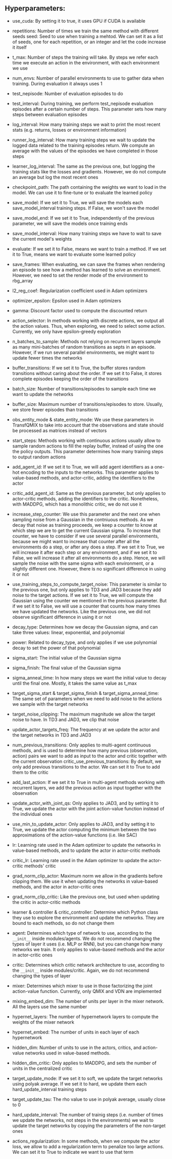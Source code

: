 ## Hyperparameters:

* use_cuda: By setting it to true, it uses GPU if CUDA is available

* repetitions: Number of times we train the same method with different seeds
  seed: Seed to use when training a mehtod. We can set it as a list of seeds, one for each repetition, or an integer and let the code increase it itself

* t_max: Number of steps the training will take. By steps we refer each time we execute an action in the environment, with each environment we use
  
* num_envs: Number of parallel environments to use to gather data when training. During evaluation it always uses 1 

* test_nepisode: Number of evaluation episodes to do
  
* test_interval: During training, we perform test_nepisode evaluation episodes after a certain number of steps. This parameter sets how many steps between evaluation episodes

* log_interval: How many training steps we wait to print the most recent stats (e.g. returns, losses or environment information)
  
* runner_log_interval: How many training steps we wait to update the logged data related to the training episodes return. We compute an average with the values of the episodes we have completed in those steps
  
* learner_log_interval: The same as the previous one, but logging the training stats like the losses and gradients. 
                        However, we do not compute an average but log the most recent ones

* checkpoint_path: The path containing the weights we want to load in the model. We can use it to fine-tune or to evaluate the learned policy
  
* save_model: If we set it to True, we will save the models each save_model_interval training steps. If False, we won't save the model
  
* save_model_end: If we set it to True, independently of the previous parameter, we will save the models once training ends
  
* save_model_interval: How many training steps we have to wait to save the current model's weights

* evaluate: If we set it to False, means we want to train a method. If we set it to True, means we want to evaluate some learned policy
  
* save_frames: When evaluating, we can save the frames when rendering an episode to see how a method has learned to solve an environment. However, we need to set the render mode of the environment to rbg_array

* l2_reg_coef: Regularization coefficient used in Adam optimizers
  
* optimizer_epsilon: Epsilon used in Adam optimizers

* gamma: Discount factor used to compute the discounted return

* action_selector: In methods working with discrete actions, we output all the action values. Thus, when exploring, we need to select some action. Currently, we only have epsilon-greedy exploration

* n_batches_to_sample: Methods not relying on recurrent layers sample as many mini-batches of random transitions as septs in an episode. However, if we run several parallel environments, we might want to update fewer times the networks
  
* buffer_transitions: If we set it to True, the buffer stores random transitions without caring about the order. If we set it to False, it stores complete episodes keeping the order of the transitions
  
* batch_size: Number of transitions/episodes to sample each time we want to update the networks 
  
* buffer_size: Maximum number of transitions/episodes to store. Usually, we store fewer episodes than transitions

* obs_entity_mode & state_entity_mode: We use these parameters in TransfQMIX to take into account that the observations and state should be processed as matrices instead of vectors

* start_steps: Methods working with continuous actions usually allow to sample random actions to fill the replay buffer, instead of using the one the policy outputs. This parameter determines how many training steps to output random actions

* add_agent_id: If we set it to True, we will add agent identifiers as a one-hot encoding to the inputs to the networks. This parameter applies to value-based methods, and actor-critic, adding the identifiers to the actor
  
* critic_add_agent_id: Same as the previous parameter, but only applies to actor-critic methods, adding the identifiers to the critic. Nonetheless, with MADDPG, which has a monolithic critic, we do not use it

* increase_step_counter: We use this parameter and the next one when sampling noise from a Gaussian in the contniuous methods.  As we decay that noise as training proceeds, we keep a counter to know at which step we are to get the current Gaussian sigma. To increase that counter, we have to consider if we use several parallel environments, because we might want to increase that counter after all the environments do a step, or after any does a step. If we set it to True, we will increase it after each step or any environment, and if we set it to False, we will increase it after all environments do a step. Hence, we will sample the noise with the same sigma with each environment, or a slightly different one. However, there is no significant difference in using it or not

* use_training_steps_to_compute_target_noise: This parameter is similar to the previous one, but only applies to TD3 and JAD3 because they add noise to the target actions. If we set it to True, we will compute the Gaussian using the counter we mentioned in the previous parameter. But if we set it to False, we will use a counter that counts how many times we have updated the networks. Like the previous one, we did not observe significant difference in using it or not

* decay_type: Determines how we decay the Gaussian sigma, and can take three values: linear, exponential, and polynomial
  
* power: Related to decay_type, and only applies if we use polynomial decay to set the power of that polynomial

* sigma_start: The initial value of the Gaussian sigma
  
* sigma_finish: The final value of the Gaussian sigma
  
* sigma_anneal_time: In how many steps we want the initial value to decay until the final one. Mostly, it takes the same value as t_max

* target_sigma_start & target_sigma_finish & target_sigma_anneal_time: The same set of parameters when we need to add noise to the actions we sample with the target networks
  
* target_noise_clipping: The maximum magnitude we allow the target noise to have. In TD3 and JAD3, we clip that noise

* update_actor_targets_freq: The frequency at we update the actor and the target networks in TD3 and JAD3

* num_previous_transitions: Only applies to multi-agent continuous methods, and is used to determine how many previous (observation, action) pairs we want to add as input to the actor and critic together with the current observation critic_use_previous_transitions: By default, we only add previous transitions to the actor. We can set it to True to add them to the critic 

* add_last_action: If we set it to True in multi-agent methods working with recurrent layers, we add the previous action as input together with the observation

* update_actor_with_joint_qs: Only applies to JAD3, and by setting it to True, we update the actor with the joint action-value function instead of the individual ones 
* use_min_to_update_actor: Only applies to JAD3, and by setting it to True, we update the actor computing the minimum between the two approximations of the action-value functions (i.e. like SAC)

* lr: Learning rate used in the Adam optimizer to update the networks in value-based methods, and to update the actor in actor-critic methods
  
* critic_lr: Learning rate used in the Adam optimizer to update the actor-critic methods' critic

* grad_norm_clip_actor: Maximum norm we allow in the gradients before clipping them. We use it when updating the networks in value-based methods, and the actor in actor-critic ones
* grad_norm_clip_critic: Like the previous one, but used when updating the critic in actor-critic methods

* learner & controller & critic_controller: Determine which  Python class they use to explore the environment and update the networks. They are bound to each methods, so do not change them
  
* agent: Determines which type of network to use, according to the `__init__` inside modules/agents. We do not recommend changing the types of layer 
         it uses (i.e. MLP or RNN), but you can change how many networks we train. It only applies to value-based methods and the actor in actor-critic ones
* critic: Determines which critic network architecture to use, according to the `__init__` inside modules/critic. Again, we do not recommend changing the types of layer
  
* mixer: Determines which mixer to use in those factorizing the joint action-value function. Currently, only QMIX and VDN are implemented

* mixing_embed_dim: The number of units per layer in the mixer network. All the layers use the same number
  
* hypernet_layers: The number of hypernetwork layers to compute the weights of the mixer network
  
* hypernet_embed: The number of units in each layer of each hypernetwork
  
* hidden_dim: Number of units to use in the actors, critics, and action-value networks used in value-based methods.
  
* hidden_dim_critic: Only applies to MADDPG, and sets the number of units in the centralized critic

* target_update_mode: If we set it to soft, we update the target networks using polyak average. If we set it to hard, we update them each hard_update_interval training steps
* target_update_tau: The rho value to use in polyak average, usually close to 0
* hard_update_interval: The number of trainig steps (i.e. number of times we update the networks, not steps in the environments) we wait to update the target networks by copying the parameters of the non-target ones

* actions_regularization: In some methods, when we compute the actor loss, we allow to add a regularization term to penalize too large actions. We can set it to True to indicate we want to use that term